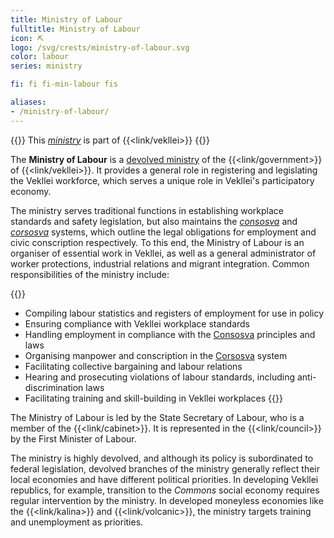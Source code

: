 ```yaml
---
title: Ministry of Labour
fulltitle: Ministry of Labour
icon: ⛏️
logo: /svg/crests/ministry-of-labour.svg
color: labour
series: ministry

fi: fi fi-min-labour fis

aliases:
- /ministry-of-labour/
---
```

{{<note series>}}
 This *[ministry](/ministries/)* is part of {{<link/vekllei>}}
{{</note>}}

The <span class="fi fi-min-labour fis"></span> **Ministry of Labour** is a [devolved ministry](/ministries/) of the {{<link/government>}} of {{<link/vekllei>}}. It provides a general role in registering and legislating the Vekllei workforce, which serves a unique role in Vekllei's participatory economy.

The ministry serves traditional functions in establishing workplace standards and safety legislation, but also maintains the *[consosva](/consosva/)* and *[corsosva](/corsosva/)* systems, which outline the legal obligations for employment and civic conscription respectively. To this end, the Ministry of Labour is an organiser of essential work in Vekllei, as well as a general administrator of worker protections, industrial relations and migrant integration. Common responsibilities of the ministry include:

{{<note>}}
* Compiling labour statistics and registers of employment for use in policy
* Ensuring compliance with Vekllei workplace standards
* Handling employment in compliance with the [Consosva](/consosva/) principles and laws
* Organising manpower and conscription in the [Corsosva](/corsosva/) system
* Facilitating collective bargaining and labour relations
* Hearing and prosecuting violations of labour standards, including anti-discrimination laws
* Facilitating training and skill-building in Vekllei workplaces
{{</note>}}

The Ministry of Labour is led by the State Secretary of Labour, who is a member of the {{<link/cabinet>}}. It is represented in the {{<link/council>}} by the First Minister of Labour.

The ministry is highly devolved, and although its policy is subordinated to federal legislation, devolved branches of the ministry generally reflect their local economies and have different political priorities. In developing Vekllei republics, for example, transition to the *Commons* social economy requires regular intervention by the ministry. In developed moneyless economies like the {{<link/kalina>}} and {{<link/volcanic>}}, the ministry targets training and unemployment as priorities.